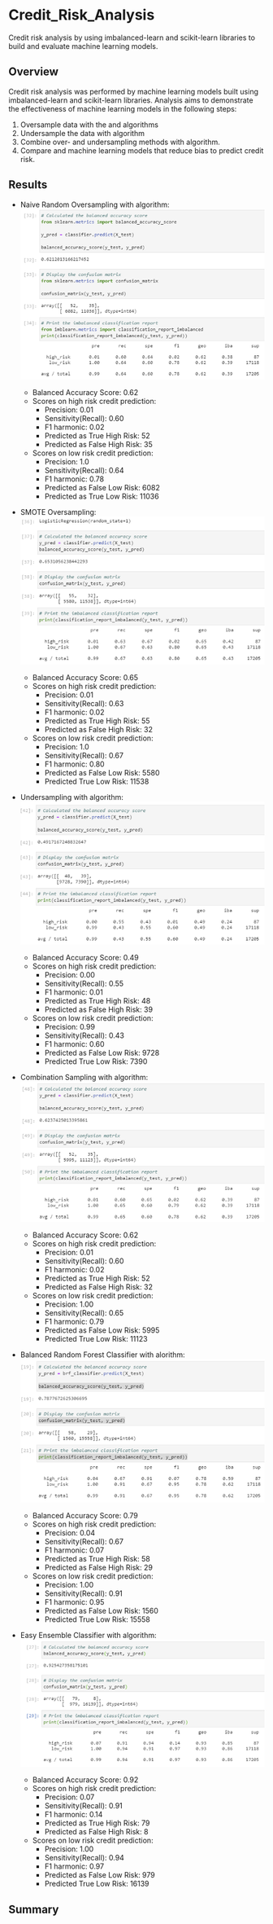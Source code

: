 # Credit_Risk_Analysis
Credit risk analysis by using imbalanced-learn and scikit-learn libraries to build and evaluate machine learning models.

## Overview
Credit risk analysis was performed by machine learning models built using imbalanced-learn and scikit-learn libraries. Analysis aims to demonstrate the effectiveness of machine learning models in the following steps:
1. Oversample data with the <RandomOverSampler> and <SMOTE> algorithms
2. Undersample the data with <ClusterCentroids> algorithm
3. Combine over- and undersampling methods with <SMOTEENN> algorithm.
4. Compare <BalancedRandomForestClassifier> and <EasyEnsembleClassifier> machine learning models that reduce bias to predict credit risk.

## Results

* Naive Random Oversampling with <RandomOverSampler> algorithm:<br>
![random_oversampling](images/naive_random_oversampling.png)<br>

  * Balanced Accuracy Score: 0.62
  * Scores on high risk credit prediction:
    - Precision: 0.01
    - Sensitivity(Recall): 0.60
    - F1 harmonic: 0.02
    - Predicted as True High Risk: 52
    - Predicted as False High Risk: 35
  * Scores on low risk credit prediction:
    - Precision: 1.0
    - Sensitivity(Recall): 0.64
    - F1 harmonic: 0.78
    - Predicted as False Low Risk: 6082
    - Predicted as True Low Risk: 11036

* SMOTE Oversampling:<br>
![smote](images/smote_oversampling.png)<br>

  * Balanced Accuracy Score: 0.65
  * Scores on high risk credit prediction:
    - Precision: 0.01
    - Sensitivity(Recall): 0.63
    - F1 harmonic: 0.02
    - Predicted as True High Risk: 55
    - Predicted as False High Risk: 32
  * Scores on low risk credit prediction:
    - Precision: 1.0
    - Sensitivity(Recall): 0.67
    - F1 harmonic: 0.80
    - Predicted as False Low Risk: 5580
    - Predicted True Low Risk: 11538

* Undersampling with <ClusterCentroids> algorithm:<br>
![undersampling](images/cluster_centroid_undersampling.png)

  * Balanced Accuracy Score: 0.49
  * Scores on high risk credit prediction:
    - Precision: 0.00
    - Sensitivity(Recall): 0.55
    - F1 harmonic: 0.01
    - Predicted as True High Risk: 48
    - Predicted as False High Risk: 39
  * Scores on low risk credit prediction:
    - Precision: 0.99
    - Sensitivity(Recall): 0.43
    - F1 harmonic: 0.60
    - Predicted as False Low Risk: 9728
    - Predicted True Low Risk: 7390

* Combination Sampling with <SMOTEENN> algorithm:<br>
![smoteenn](images/combination_smoteen.png)<br>

  * Balanced Accuracy Score: 0.62
  * Scores on high risk credit prediction:
    - Precision: 0.01
    - Sensitivity(Recall): 0.60
    - F1 harmonic: 0.02
    - Predicted as True High Risk: 52
    - Predicted as False High Risk: 32
  * Scores on low risk credit prediction:
    - Precision: 1.00
    - Sensitivity(Recall): 0.65
    - F1 harmonic: 0.79
    - Predicted as False Low Risk: 5995
    - Predicted True Low Risk: 11123

* Balanced Random Forest Classifier with <BalancedRandomForestClassifier> alorithm:<br>
![brf](images/balanced_random_forest.png)

  * Balanced Accuracy Score: 0.79
  * Scores on high risk credit prediction:
    - Precision: 0.04
    - Sensitivity(Recall): 0.67
    - F1 harmonic: 0.07
    - Predicted as True High Risk: 58
    - Predicted as False High Risk: 29
  * Scores on low risk credit prediction:
    - Precision: 1.00
    - Sensitivity(Recall): 0.91
    - F1 harmonic: 0.95
    - Predicted as False Low Risk: 1560
    - Predicted True Low Risk: 15558

* Easy Ensemble Classifier with <EasyEnsembleClassifier> algorithm:<br>
![easy_ensemble](images/easy_ensemble.png)

  * Balanced Accuracy Score: 0.92
  * Scores on high risk credit prediction:
    - Precision: 0.07
    - Sensitivity(Recall): 0.91
    - F1 harmonic: 0.14
    - Predicted as True High Risk: 79
    - Predicted as False High Risk: 8
  * Scores on low risk credit prediction:
    - Precision: 1.00
    - Sensitivity(Recall): 0.94
    - F1 harmonic: 0.97
    - Predicted as False Low Risk: 979
    - Predicted True Low Risk: 16139

## Summary
